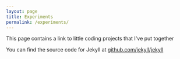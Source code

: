 ```yaml
---
layout: page
title: Experiments
permalink: /experiments/
---
```


This page contains a link to little coding projects that I've put together

You can find the source code for Jekyll at [github.com/jekyll/jekyll](https://github.com/jekyll/jekyll)
